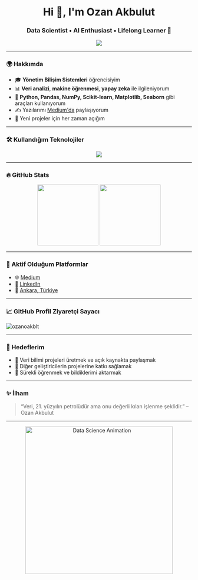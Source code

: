 <h1 align="center">Hi 👋, I'm Ozan Akbulut</h1>
<h3 align="center">Data Scientist • AI Enthusiast • Lifelong Learner 🌱</h3>

<p align="center">
  <img src="https://readme-typing-svg.demolab.com/?lines=Veri+Analizi+Uzmanı;Makine+Öğrenmesi+Tutkunu;Python+ve+Veri+ile+Dans+Ediyorum!&center=true&width=500&height=45&color=00FFB2&vCenter=true&pause=1000&size=22" />
</p>

---

### 🌍 Hakkımda

- 🎓 **Yönetim Bilişim Sistemleri** öğrencisiyim  
- 📊 **Veri analizi**, **makine öğrenmesi**, **yapay zeka** ile ilgileniyorum  
- 📌 **Python, Pandas, NumPy, Scikit-learn, Matplotlib, Seaborn** gibi araçları kullanıyorum  
- ✍️ Yazılarımı [Medium'da](https://medium.com/@ozan.akbltt) paylaşıyorum  
- 💬 Yeni projeler için her zaman açığım  

---

### 🛠️ Kullandığım Teknolojiler

<p align="center">
  <img src="https://skillicons.dev/icons?i=python,tensorflow,scikit-learn,jupyter,pandas,numpy,matplotlib,seaborn,git,github,vscode,linux" />
</p>

---

### 🔥 GitHub Stats

<p align="center">
  <img src="https://github-readme-stats.vercel.app/api?username=ozanoakblt&show_icons=true&theme=tokyonight&hide_title=true" height="165"/>
  <img src="https://github-readme-stats.vercel.app/api/top-langs/?username=ozanoakblt&layout=compact&theme=tokyonight&hide_title=true" height="165"/>
</p>

---

### 🚀 Aktif Olduğum Platformlar

- 🌐 [Medium](https://medium.com/@ozan.akbltt)
- 💼 [LinkedIn](https://www.linkedin.com/in/ozan-akbulut-416167261/)
- 📌 [Ankara, Türkiye](https://www.google.com/maps/place/Ankara)

---

### 📈 GitHub Profil Ziyaretçi Sayacı

<p align="left">
  <img src="https://komarev.com/ghpvc/?username=ozanoakblt&label=Ziyaretçi+Sayısı&color=0e75b6&style=flat" alt="ozanoakblt" />
</p>

---

### 🎯 Hedeflerim

- 📂 Veri bilimi projeleri üretmek ve açık kaynakta paylaşmak  
- 🌟 Diğer geliştiricilerin projelerine katkı sağlamak  
- 🧠 Sürekli öğrenmek ve bildiklerimi aktarmak  

---

### ✨ İlham

> “Veri, 21. yüzyılın petrolüdür ama onu değerli kılan işlenme şeklidir.” – Ozan Akbulut

---

<p align="center">
  <img src="https://media.giphy.com/media/LMcB8XospGZO8UQq87/giphy.gif" width="400" alt="Data Science Animation" />
</p>

